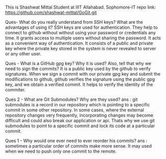 This is Shashwat Mittal
Student at IIIT Allahabad.
Sophomore-IT
repo link: https://github.com/shashwat-mittal/GoGit.git

Ques- What do you really understand from SSH keys? What are the advantages of using it?
SSH keys are used for authentication. They help to connect to github without without using your password or credentials any time. 
It grants access to multiple users without sharing the password. It acts as a convenient way of authentication.
It consists of a public and private key where the private key stored in the system is never revealed to server or any other user.

Ques - What is a GitHub gpg key? Why it is used? Also, tell that why we need to sign the commits?
It is a public key used by the github to verify signatures. 
When we sign a commit with our private gpg key and submit the modifications to github, github verifies the signature using the public gpg key, and we obtain a verified commit.
It helps to verify the identity of the commiter.

Ques 2 - What are Git Submodules? Why are they used?
ans : git submodules is a record in our repository which is pointing to a specific commit in some other repository. In some cases, where the external repository changes very frequently, incorporating changes may become difficult and could also break our application or api. Thats why we use git submodules to point to a specific commit and lock its code at a particular commit.

Ques 1 - Why would one ever need to ever reorder his commits?
ans : sometimes a particular order of commits make more sense. It may used when we need to push only one commit to the remote.

 
